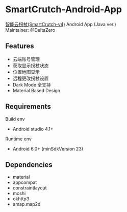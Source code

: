 # SmartCrutch-Android-App
[智能云拐杖(SmartCrutch-v4)](https://github.com/SZ2G-RoboticsClub/SmartCrutch-V4) Android App (Java ver.)  
Maintainer: @DeltaZero

## Features
- 云端账号管理
- 获取显示拐杖状态
- 位置地图显示
- 远程更改拐杖设置
- Dark Mode 全支持
- Material Based Design

## Requirements
Build env
- Android studio 4.1+  

Runtime env
- Android 6.0+ (minSdkVersion 23)

## Dependencies
- material
- appcompat
- constraintlayout
- moshi
- okhttp3
- amap.map2d
